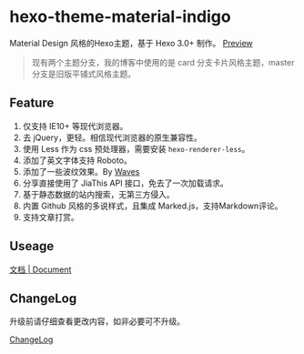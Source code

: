 hexo-theme-material-indigo
================

Material Design 风格的Hexo主题，基于 Hexo 3.0+ 制作。 [Preview](http://imys.net/)

> 现有两个主题分支，我的博客中使用的是 card 分支卡片风格主题，master 分支是旧版平铺式风格主题。

## Feature

1. 仅支持 IE10+ 等现代浏览器。
2. 去 jQuery，更轻。相信现代浏览器的原生兼容性。
3. 使用 Less 作为 css 预处理器，需要安装 `hexo-renderer-less`。
4. 添加了英文字体支持 Roboto。
5. 添加了一些波纹效果。By [Waves](https://github.com/fians/Waves)
6. 分享直接使用了 JiaThis API 接口，免去了一次加载请求。
7. 基于静态数据的站内搜索，无第三方侵入。
8. 内置 Github 风格的多说样式，且集成 Marked.js，支持Markdown评论。
9. 支持文章打赏。

## Useage

[文档 | Document](https://github.com/yscoder/hexo-theme-indigo/wiki)

## ChangeLog

升级前请仔细查看更改内容，如非必要可不升级。

[ChangeLog](https://github.com/yscoder/hexo-theme-indigo/releases)
